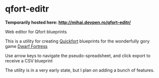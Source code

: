 qfort-editr
===========

**Temporarily hosted here: http://mihai.devpen.ro/qfort-editr/**

Web editor for Qfort blueprints

This is a utility for creating [Quickfort](http://www.joelpt.net/quickfort/) blueprints for the wonderfully gory game [Dwarf Fortress](http://www.bay12games.com/dwarves/)

Use arrow keys to navigate the pseudo-spreadsheet, and click export to receive a CSV blueprint

The utility is in a very early state, but I plan on adding a bunch of features.

